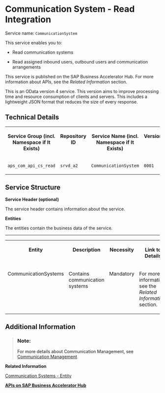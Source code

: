 <!-- loio14c9b758d0b345f79ebbad8d3aa8c0e8 -->

# Communication System - Read Integration



Service name: `CommunicationSystem`

This service enables you to:

-   Read communication systems

-   Read assigned inbound users, outbound users and communication arrangements


This service is published on the SAP Business Accelerator Hub. For more information about APIs, see the *Related Information* section.

This is an OData version 4 service. This version aims to improve processing time and resource consumption of clients and servers. This includes a lightweight JSON format that reduces the size of every response.



<a name="loio14c9b758d0b345f79ebbad8d3aa8c0e8__section_ozh_cvx_clb"/>

## Technical Details


<table>
<tr>
<th valign="top">

Service Group \(incl. Namespace if It Exists\)

</th>
<th valign="top">

Repository ID

</th>
<th valign="top">

Service Name \(incl. Namespace if It Exists\)

</th>
<th valign="top">

Version

</th>
</tr>
<tr>
<td valign="top">

`aps_com_api_cs_read`

</td>
<td valign="top">

`srvd_a2`

</td>
<td valign="top">

`CommunicationSystem`

</td>
<td valign="top">

`0001`

</td>
</tr>
</table>



<a name="loio14c9b758d0b345f79ebbad8d3aa8c0e8__section_ct2_xxx_clb"/>

## Service Structure

**Service Header \(optional\)**

The service header contains information about the service.

**Entities**

The entities contain the business data of the service.

****


<table>
<tr>
<th valign="top">

Entity

</th>
<th valign="top">

Description

</th>
<th valign="top">

Necessity

</th>
<th valign="top">

Link to Details

</th>
</tr>
<tr>
<td valign="top">

CommunicationSystems

</td>
<td valign="top">

Contains communication systems

</td>
<td valign="top">

Mandatory

</td>
<td valign="top">

For more information, see the *Related Information* section.

</td>
</tr>
</table>



<a name="loio14c9b758d0b345f79ebbad8d3aa8c0e8__section_znk_jzx_clb"/>

## Additional Information

> ### Note:  
> For more details about Communication Management, see [Communication Management](../50-administration-and-ops/communication-management-2e84a10.md).

**Related Information**  


[Communication Systems - Entity](communication-systems-entity-e695a4a.md)

[**APIs on SAP Business Accelerator Hub**](https://help.sap.com/docs/SAP_S4HANA_CLOUD/0f69f8fb28ac4bf48d2b57b9637e81fa/1e60f14bdc224c2c975c8fa8bcfd7f3f.html?version=2308.500)

